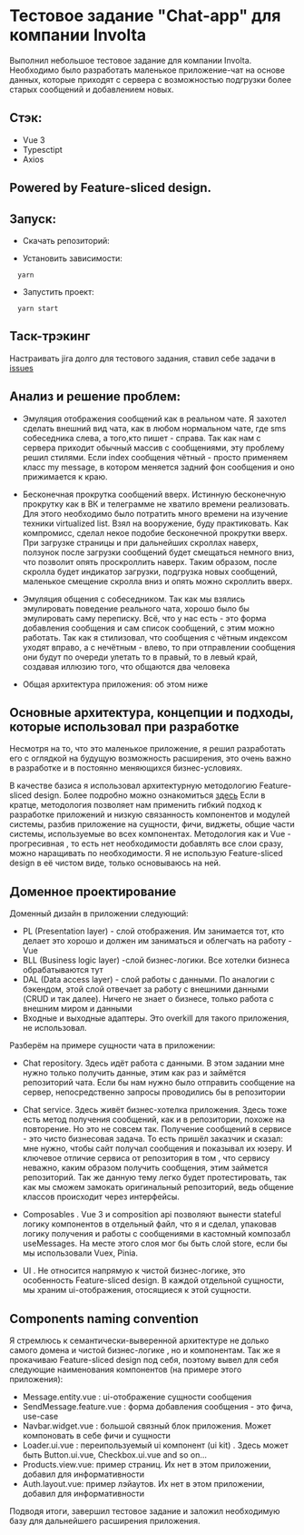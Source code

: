 # Тестовое задание "Chat-app" для компании Involta
 
 Выполнил небольшое тестовое задание для компании Involta. Необходимо было разработать маленькое приложение-чат на основе данных, которые приходят с сервера с возможностью подгрузки более старых сообщений и добавлением новых.
 
 ## Стэк: 
 - Vue 3
 - Typesctipt
 - Axios

## Powered by Feature-sliced design.
 
 ## Запуск:
 
 - Скачать репозиторий: 
 
 - Установить зависимости:
  ```
    yarn 
  ```
 - Запустить проект:
  ```
    yarn start
  ```
  
  ## Таск-трэкинг
  Настраивать jira долго для тестового задания, ставил себе задачи в [issues](https://github.com/volodinSergey/testwork_chap-app-for-involta/issues?q=is%3Aissue+is%3Aclosed)
  
  ## Анализ и решение проблем:
  - Эмуляция отображения сообщений как в реальном чате. Я захотел сделать внешний вид чата, как в любом нормальном чате, где sms собеседника слева, а того,кто пишет - справа. Так как нам с сервера приходит обычный массив с сообщениями, эту проблему решил стилями. Если index сообщения чётный - просто применяем класс my message, в котором меняется задний фон сообщения и оно прижимается к краю.
  
  - Бесконечная прокрутка сообщений вверх. Истинную бесконечную прокрутку как в ВК и телеграмме не хватило времени реализовать. Для этого необходимо было потратить много времени на изучение техники virtualized list. Взял на вооружение, буду практиковать. Как компромисс, сделал некое подобие бесконечной прокрутки вверх. При загрузке страницы и при дальнейших скроллах наверх, ползунок после загрузки сообщений будет смещаться немного вниз, что позволит опять проскроллить наверх. Таким образом, после скролла будет индикатор загрузки, подгрузка новых сообщений, маленькое смещение скролла вниз  и опять можно скроллить вверх.

- Эмуляция общения с собеседником. Так как мы взялись эмулировать поведение реального чата, хорошо было бы эмулировать саму переписку. Всё, что у нас есть - это форма добавления сообщения и сам список сообщений, с этим можно работать. Так как я стилизовал, что сообщения с чётным индексом уходят вправо, а с нечётным - влево, то при отправлении сообщения они будут по очереди улетать то в правый, то в левый край, создавая иллюзию того, что общаются два человека
 
 - Общая архитектура приложения: об этом ниже
 
  ## Основные архитектура, концепции и подходы, которые использовал при разработке
  
  Несмотря на то, что это маленькое приложение, я решил разработать его с оглядкой на будущую возможность расширения, это очень важно в разработке и в постоянно меняющихся бизнес-условиях.
  
  В качестве базиса я использовал архитектурную методологию Feature-sliced design. Более подробно можно ознакомиться [здесь](https://feature-sliced.design/ru/)
  Если в кратце, методология позволяет нам применить гибкий подход к разработке приложений и низкую связанность компонентов и модулей системы, разбив приложение на сущности, фичи, виджеты, общие части системы, используемые во всех компонентах. Методология как и Vue - прогресивная , то есть нет необходимости добавлять все слои сразу, можно наращивать по необходимости. Я не использую Feature-sliced design в её чистом виде, только основываюсь на ней.
  
## Доменное проектирование 
  Доменный дизайн в приложении следующий:
  - PL (Presentation layer) - слой отображения. Им занимается тот, кто делает это хорошо и должен им заниматься и облегчать на работу - Vue
  - BLL (Business logic layer) -слой бизнес-логики. Все хотелки бизнеса обрабатываются тут
  - DAL (Data access layer) - слой работы с данными. По аналогии с бэкендом, этой слой отвечает за работу с внешними данными (CRUD и так далее). Ничего не знает о бизнесе, только работа с внешним миром и данными
  - Входные и выходные адаптеры. Это overkill для такого приложения, не использовал.

Разберём на примере сущности чата в приложении: 
- Chat repository. Здесь идёт работа с данными. В этом задании мне нужно только получить данные, этим как раз и займётся репозиторий чата. Если бы нам нужно было отправить сообщение на сервер, непосредственно запросы проводились бы в репозитории

- Chat service. Здесь живёт бизнес-хотелка приложения. Здесь тоже есть метод получения сообщений, как и в репозитории, похоже на повторение. Но это не совсем так. Получение сообщений в сервисе - это чисто бизнесовая задача. То есть пришёл заказчик и сказал: мне нужно, чтобы сайт получал сообщения и показывал их юзеру. И ключевое отличие сервиса от репозитория в том , что сервису неважно, каким образом получить сообщения, этим займется репозиторий. Так же данную тему легко будет протестировать, так как мы сможем замокать оригинальный репозиторий, ведь общение классов происходит через интерфейсы.

- Composables . Vue 3 и composition api позволяют вынести stateful логику компонентов в отдельный файл, что я и сделал, упаковав логику получения и работы с сообщениями в кастомный композабл useMessages. На месте этого слоя мог бы быть слой store, если бы мы использовали Vuex, Pinia.

- UI . Не относится напрямую к чистой бизнес-логике, это особенность Feature-sliced design. В каждой отдельной сущности, мы храним ui-отображения, отосящиеся к этой сущности.

 ## Components naming convention
 
 Я стремлюсь к семантически-выверенной архитектуре не долько самого домена и чистой бизнес-логике , но и компонентам. Так же я прокачиваю Feature-sliced design под себя, поэтому вывел для себя следующие наименования компонентов (на примере этого приложения):
 
 - Message.entity.vue : ui-отображение сущности сообщения
 - SendMessage.feature.vue : форма добавления сообщения - это фича, use-case
 - Navbar.widget.vue : большой связный блок приложения. Может компоновать в себе фичи и сущности
 - Loader.ui.vue : переипользуемый ui компонент (ui kit) . Здесь может быть Button.ui.vue, Checkbox.ui.vue and so on...
 - Products.view.vue: пример страниц. Их нет в этом приложении, добавил для информативности
 - Auth.layout.vue: пример лэйаутов. Их нет в этом приложении, добавил для информативности

Подводя итоги, завершил тестовое задание и заложил необходимую базу для дальнейшего расширения приложения.
